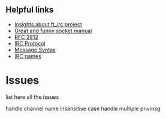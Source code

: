 ## Helpful links

- [Insights about ft_irc project](https://ircgod.com/docs/irc/to_know/)
- [Great and funny socket manual](https://www.gta.ufrj.br/ensino/eel878/sockets/)
- [RFC 2812](https://datatracker.ietf.org/doc/html/rfc2812)
- [IRC Protocol](https://modern.ircdocs.horse/)
- [Message Syntax](https://chi.cs.uchicago.edu/chirc/irc.html)
- [IRC names](https://stackoverflow.com/a/31714099)


# Issues

list here all the issues

handle channel name insensitive case
handle multiple privmsg